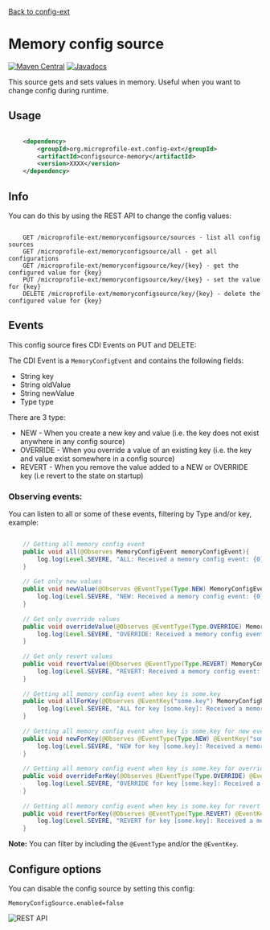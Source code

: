 [Back to config-ext](https://github.com/microprofile-extensions/config-ext/blob/master/README.md)

# Memory config source

[![Maven Central](https://maven-badges.herokuapp.com/maven-central/org.microprofile-ext.config-ext/configsource-memory/badge.svg)](https://maven-badges.herokuapp.com/maven-central/org.microprofile-ext.config-ext/configsource-memory)
[![Javadocs](https://www.javadoc.io/badge/org.microprofile-ext.config-ext/configsource-memory.svg)](https://www.javadoc.io/doc/org.microprofile-ext.config-ext/configsource-memory)

This source gets and sets values in memory. Useful when you want to change config during runtime.

## Usage

```xml

    <dependency>
        <groupId>org.microprofile-ext.config-ext</groupId>
        <artifactId>configsource-memory</artifactId>
        <version>XXXX</version>
    </dependency>

```

## Info

You can do this by using the REST API to change the config values:

```

    GET /microprofile-ext/memoryconfigsource/sources - list all config sources
    GET /microprofile-ext/memoryconfigsource/all - get all configurations
    GET /microprofile-ext/memoryconfigsource/key/{key} - get the configured value for {key}
    PUT /microprofile-ext/memoryconfigsource/key/{key} - set the value for {key}
    DELETE /microprofile-ext/memoryconfigsource/key/{key} - delete the configured value for {key}

```

## Events

This config source fires CDI Events on PUT and DELETE:

The CDI Event is a `MemoryConfigEvent` and contains the following fields: 

* String key
* String oldValue
* String newValue 
* Type type

There are 3 type: 

* NEW - When you create a new key and value (i.e. the key does not exist anywhere in any config source)
* OVERRIDE - When you override a value of an existing key (i.e. the key and value exist somewhere in a config source)
* REVERT - When you remove the value added to a NEW or OVERRIDE key (i.e revert to the state on startup)

### Observing events:

You can listen to all or some of these events, filtering by Type and/or key, example:

```java

    // Getting all memory config event
    public void all(@Observes MemoryConfigEvent memoryConfigEvent){
        log.log(Level.SEVERE, "ALL: Received a memory config event: {0}", memoryConfigEvent);
    }
    
    // Get only new values
    public void newValue(@Observes @EventType(Type.NEW) MemoryConfigEvent memoryConfigEvent){
        log.log(Level.SEVERE, "NEW: Received a memory config event: {0}", memoryConfigEvent);
    }
    
    // Get only override values
    public void overrideValue(@Observes @EventType(Type.OVERRIDE) MemoryConfigEvent memoryConfigEvent){
        log.log(Level.SEVERE, "OVERRIDE: Received a memory config event: {0}", memoryConfigEvent);
    }
    
    // Get only revert values
    public void revertValue(@Observes @EventType(Type.REVERT) MemoryConfigEvent memoryConfigEvent){
        log.log(Level.SEVERE, "REVERT: Received a memory config event: {0}", memoryConfigEvent);
    }
    
    // Getting all memory config event when key is some.key
    public void allForKey(@Observes @EventKey("some.key") MemoryConfigEvent memoryConfigEvent){
        log.log(Level.SEVERE, "ALL for key [some.key]: Received a memory config event: {0}", memoryConfigEvent);
    }
    
    // Getting all memory config event when key is some.key for new events
    public void newForKey(@Observes @EventType(Type.NEW) @EventKey("some.key") MemoryConfigEvent memoryConfigEvent){
        log.log(Level.SEVERE, "NEW for key [some.key]: Received a memory config event: {0}", memoryConfigEvent);
    }
    
    // Getting all memory config event when key is some.key for override events
    public void overrideForKey(@Observes @EventType(Type.OVERRIDE) @EventKey("some.key") MemoryConfigEvent memoryConfigEvent){
        log.log(Level.SEVERE, "OVERRIDE for key [some.key]: Received a memory config event: {0}", memoryConfigEvent);
    }
    
    // Getting all memory config event when key is some.key for revert events
    public void revertForKey(@Observes @EventType(Type.REVERT) @EventKey("some.key") MemoryConfigEvent memoryConfigEvent){
        log.log(Level.SEVERE, "REVERT for key [some.key]: Received a memory config event: {0}", memoryConfigEvent);
    }

```

**Note:** You can filter by including the `@EventType` and/or the `@EventKey`.

## Configure options

You can disable the config source by setting this config:
    
    MemoryConfigSource.enabled=false

![REST API](https://github.com/microprofile-extensions/config-ext/raw/master/configsource-memory/screenshot.png)
